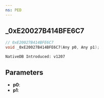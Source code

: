 ```yaml
---
ns: PED
---
```

## _0xE20027B414BFE6C7

```c
// 0xE20027B414BFE6C7
void _0xE20027B414BFE6C7(Any p0, Any p1);
```

```
NativeDB Introduced: v1207
```

## Parameters
* **p0**:
* **p1**:
